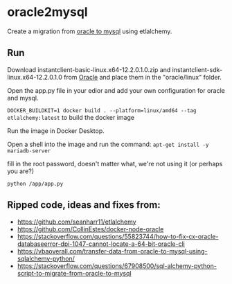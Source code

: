 # oracle2mysql
Create a migration from [oracle to mysql](https://dba.stackexchange.com/questions/114793/migrating-from-oracle-to-mysql-via-mysql-workbench-table-list-is-empty) using etlalchemy.

## Run
Download instantclient-basic-linux.x64-12.2.0.1.0.zip and instantclient-sdk-linux.x64-12.2.0.1.0 from [Oracle](https://www.oracle.com/database/technologies/instant-client/linux-x86-64-downloads.html) and place them in the "oracle/linux" folder.

Open the app.py file in your edior and add your own configuration for oracle and mysql.

```DOCKER_BUILDKIT=1 docker build . --platform=linux/amd64 --tag etlalchemy:latest``` 
to build the docker image

Run the image in Docker Desktop.

Open a shell into the image and run the command:
```apt-get install -y mariadb-server```

fill in the root password, doesn't matter what, we're not using it (or perhaps you are?)

```python /app/app.py```


## Ripped code, ideas and fixes from:
* https://github.com/seanharr11/etlalchemy
* https://github.com/CollinEstes/docker-node-oracle
* https://stackoverflow.com/questions/55823744/how-to-fix-cx-oracle-databaseerror-dpi-1047-cannot-locate-a-64-bit-oracle-cli
* https://vbaoverall.com/transfer-data-from-oracle-to-mysql-using-sqlalchemy-python/
* https://stackoverflow.com/questions/67908500/sql-alchemy-python-script-to-migrate-from-oracle-to-mysql
